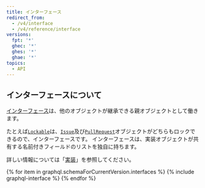 ```yaml
---
title: インターフェース
redirect_from:
  - /v4/interface
  - /v4/reference/interface
versions:
  fpt: '*'
  ghec: '*'
  ghes: '*'
  ghae: '*'
topics:
  - API
---
```


## インターフェースについて

[インターフェース](https://graphql.github.io/graphql-spec/June2018/#sec-Interfaces)は、他のオブジェクトが継承できる親オブジェクトとして働きます。

たとえば[`Lockable`](/graphql/reference/interfaces#lockable)は、[`Issue`](/graphql/reference/objects#issue)及び[`PullRequest`](/graphql/reference/objects#pullrequest)オブジェクトがどちらもロックできるので、インターフェースです。 インターフェースは、実装オブジェクトが共有する名前付きフィールドのリストを独自に持ちます。

詳しい情報については「[実装](/graphql/guides/introduction-to-graphql#implementation)」を参照してください。

{% for item in graphql.schemaForCurrentVersion.interfaces %}
  {% include graphql-interface %}
{% endfor %}
